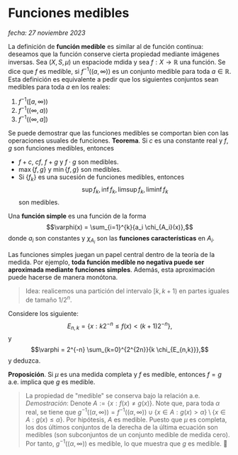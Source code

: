 # Funciones medibles
_fecha: 27 noviembre 2023_

La definición de **función medible** es similar al de función continua: deseamos que la función conserve cierta propiedad mediante imágenes inversas. Sea $(X, S, \mu)$ un espaciode mdida y sea $f: X \rightarrow \mathbb{R}$ una función. Se dice que $f$ es medible, si $f^{-1}((a, \infty))$ es un conjunto medible para toda $a \in \mathbb{R}$. Esta definición es equivalente a pedir que los siguientes conjuntos sean medibles para toda $a$ en los reales: 

1. $f^{-1}([a, \infty))$
2. $f^{-1}((\infty, a))$
3. $f^{-1}((\infty, a])$


Se puede demostrar que las funciones medibles se comportan bien con las operaciones usuales de funciones.
**Teorema**. Si $c$ es una constante real y $f, g$ son funciones medibles, entonces
* $f + c$, $cf$, $f+g$ y $f \cdot g$ son medibles.
* $\max\{f, g\}$ y $\min \{f, g\}$ son medibles. 
* Si $\{f_k\}$ es una sucesión de funciones medibles, entonces
    $$\sup f_k, \inf f_k, \limsup f_k , \liminf f_k$$ 
son medibles.

Una **función simple** es una función de la forma
$$\varphi(x) = \sum_{i=1}^{k}{a_i \chi_{A_i}(x)},$$
donde $a_i$ son constantes y $\chi_{A_i}$ son las **funciones características** en $A_i$.

Las funciones simples juegan un papel central dentro de la teoría de la medida. Por ejemplo, **toda función medible no negativa puede ser aproximada mediante funciones simples**. Además, esta aproximación puede hacerse de manera monótona. 
> Idea: realicemos una partición del intervalo $[k, k+1)$ en partes iguales de tamaño $1/2^n$.

Considere los siguiente:
$$E_{n,k} = \{x: k 2^{-n} \leq f(x) < (k+1) 2^{-n}\},$$
y 
$$\varphi = 2^{-n} \sum_{k=0}^{2^{2n}}{k \chi_{E_{n,k}}},$$
y deduzca.

**Proposición**. Si $\mu$ es una medida completa y $f$ es medible, entonces $f = g$ a.e. implica que $g$ es medible.
> La propiedad de "medible" se conserva bajo la relación a.e.
_Demostración_: Denote $A:=\{x : f(x) \neq g(x) \}$. Note que, para toda $\alpha$ real, se tiene que $g^{-1}((\alpha, \infty)) = f^{-1}((\alpha, \infty)) \cup \{x\in A: g(x) > \alpha\} \setminus \{x\in A: g(x) \leq \alpha\}$. Por hipótesis, $A$ es medible. Puesto que $\mu$ es completa, los dos últimos conjuntos de la derecha de la última ecuación son medibles (son subconjuntos de un conjunto medible de medida cero). Por tanto, $g^{-1}((\alpha, \infty))$ es medible, lo que muestra que $g$ es medible. 🤢

